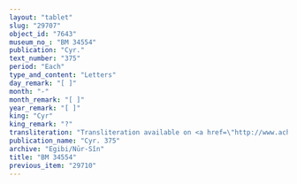 ```yaml
---
layout: "tablet"
slug: "29707"
object_id: "7643"
museum_no_: "BM 34554"
publication: "Cyr."
text_number: "375"
period: "Each"
type_and_content: "Letters"
day_remark: "[ ]"
month: "-"
month_remark: "[ ]"
year_remark: "[ ]"
king: "Cyr"
king_remark: "?"
transliteration: "Transliteration available on <a href=\"http://www.achemenet.com/fr/item/?/3349245==Strassmaier%20--Inschriften%20von%20Cyrus&l=a&c=1&t=1.4/4/96/1/1673607\"target=\"_blank\">Achemenet</a>"
publication_name: "Cyr. 375"
archive: "Egibi/Nūr-Sîn"
title: "BM 34554"
previous_item: "29710"
---
```

